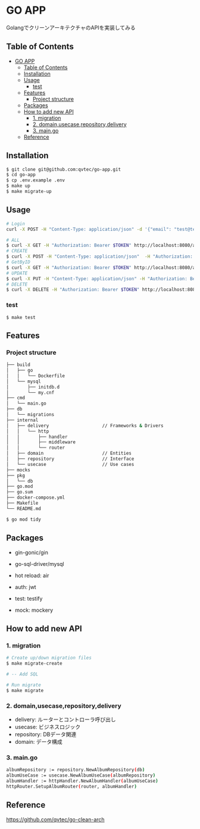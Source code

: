 # GO APP

GolangでクリーンアーキテクチャのAPIを実装してみる

## Table of Contents

- [GO APP](#go-app)
	- [Table of Contents](#table-of-contents)
	- [Installation](#installation)
	- [Usage](#usage)
		- [test](#test)
	- [Features](#features)
		- [Project structure](#project-structure)
	- [Packages](#packages)
	- [How to add new API](#how-to-add-new-api)
		- [1. migration](#1-migration)
		- [2. domain,usecase,repository,delivery](#2-domainusecaserepositorydelivery)
		- [3. main.go](#3-maingo)
	- [Reference](#reference)

## Installation

```sh
$ git clone git@github.com:qvtec/go-app.git
$ cd go-app
$ cp .env.example .env
$ make up
$ make migrate-up
```

## Usage

```sh
# Login
curl -X POST -H "Content-Type: application/json" -d '{"email": "test@test.com", "password": "password"}' http://localhost:8080/api/v1/auth/login

# ALL
$ curl -X GET -H "Authorization: Bearer $TOKEN" http://localhost:8080/api/v1/users
# CREATE
$ curl -X POST -H "Content-Type: application/json"  -H "Authorization: Bearer $TOKEN" -d '{"name": "John Doe", "email": "john@example.com", "password": "password"}' http://localhost:8080/api/v1/users
# GetByID
$ curl -X GET -H "Authorization: Bearer $TOKEN" http://localhost:8080/api/v1/users/{user_id}
# UPDATE
$ curl -X PUT -H "Content-Type: application/json" -H "Authorization: Bearer $TOKEN" -d '{"name": "John Smith"}' http://localhost:8080/api/v1/users/{user_id}
# DELETE
$ curl -X DELETE -H "Authorization: Bearer $TOKEN" http://localhost:8080/api/v1/users/{user_id}
```

### test

```
$ make test
```

## Features

### Project structure

```sh
├── build
│   ├── go
│   │   └── Dockerfile
│   └── mysql
│       ├── initdb.d
│       └── my.cnf
├── cmd
│   └── main.go
├── db
│   └── migrations
├── internal
│   ├── delivery                    // Frameworks & Drivers
│   │   └── http
│   │       ├── handler
│   │       ├── middleware
│   │       └── router
│   ├── domain                      // Entities
│   ├── repository                  // Interface
│   └── usecase                     // Use cases
├── mocks
├── pkg
│   └── db
├── go.mod
├── go.sum
├── docker-compose.yml
├── Makefile
└── README.md
```

```sh
$ go mod tidy
```

## Packages

* gin-gonic/gin
* go-sql-driver/mysql

* hot reload: air
* auth: jwt
* test: testify
* mock: mockery

## How to add new API

### 1. migration

```sh
# Create up/down migration files
$ make migrate-create

# -- Add SQL

# Run migrate
$ make migrate
```

### 2. domain,usecase,repository,delivery

* delivery: ルーターとコントローラ呼び出し
* usecase: ビジネスロジック
* repository: DBデータ関連
* domain: データ構成

### 3. main.go

```sh
albumRepository := repository.NewAlbumRepository(db)
albumUseCase := usecase.NewAlbumUseCase(albumRepository)
albumHandler := httpHandler.NewAlbumHandler(albumUseCase)
httpRouter.SetupAlbumRouter(router, albumHandler)
```

## Reference

https://github.com/qvtec/go-clean-arch